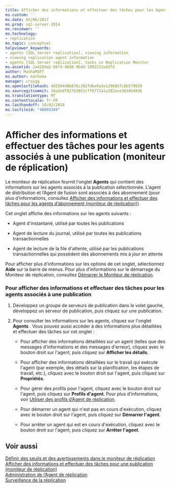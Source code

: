 ```yaml
---
title: Afficher des informations et effectuer des tâches pour les Agents associés à une Publication (moniteur de réplication) | Microsoft Docs
ms.custom: ''
ms.date: 03/06/2017
ms.prod: sql-server-2014
ms.reviewer: ''
ms.technology:
- replication
ms.topic: conceptual
helpviewer_keywords:
- agents [SQL Server replication], viewing information
- viewing replication agent information
- agents [SQL Server replication], tasks in Replication Monitor
ms.assetid: 2a420da2-66f4-4650-9bdd-1992221ed3fd
author: MashaMSFT
ms.author: mathoma
manager: craigg
ms.openlocfilehash: 4d550440b876c392fd6e9a5e129685fc8b579939
ms.sourcegitcommit: 3da2edf82763852cff6772a1a282ace3034b4936
ms.translationtype: MT
ms.contentlocale: fr-FR
ms.lasthandoff: 10/02/2018
ms.locfileid: "48093349"
---
```

# <a name="view-information-and-perform-tasks-for-the-agents-associated-with-a-publication-replication-monitor"></a>Afficher des informations et effectuer des tâches pour les agents associés à une publication (moniteur de réplication)
  Le moniteur de réplication fournit l'onglet **Agents** qui contient des informations sur les agents associés à la publication sélectionnée. L’agent de distribution et l’Agent de fusion sont associés à des abonnement (pour plus d’informations, consultez [Afficher des informations et effectuer des tâches pour les agents d’abonnement &#40;moniteur de réplication&#41;](view-information-and-perform-tasks-for-subscription-agents.md)).  
  
 Cet onglet affiche des informations sur les agents suivants :  
  
-   Agent d'instantané, utilisé par toutes les publications  
  
-   Agent de lecture du journal, utilisé par toutes les publications transactionnelles  
  
-   Agent de lecture de la file d'attente, utilisé par les publications transactionnelles qui possèdent des abonnements mis à jour en attente  
  
 Pour afficher plus d'informations sur les options de cet onglet, sélectionnez **Aide** sur la barre de menus. Pour plus d’informations sur le démarrage du Moniteur de réplication, consultez [Démarrer le Moniteur de réplication](start-the-replication-monitor.md).  
  
### <a name="to-view-information-and-perform-tasks-for-the-agents-associated-with-a-publication"></a>Pour afficher des informations et effectuer des tâches pour les agents associés à une publication  
  
1.  Développez un groupe de serveurs de publication dans le volet gauche, développez un serveur de publication, puis cliquez sur une publication.  
  
2.  Pour consulter les informations sur les agents, cliquez sur l'onglet **Agents** . Vous pouvez aussi accéder à des informations plus détaillées et effectuer des tâches sur cet onglet :  
  
    -   Pour afficher des informations détaillées sur un agent (telles que des messages d'informations et des messages d'erreur), cliquez avec le bouton droit sur l'agent, puis cliquez sur **Afficher les détails**.  
  
    -   Pour afficher des informations détaillées sur le travail qui exécute l'agent (par exemple, des détails sur la planification, les étapes de travail, etc.), cliquez avec le bouton droit sur l'agent, puis cliquez sur **Propriétés**.  
  
    -   Pour gérer des profils pour l'agent, cliquez avec le bouton droit sur l'agent, puis cliquez sur **Profils d'agent**. Pour plus d’informations, voir [Utiliser des profils d’Agent de réplication](../agents/replication-agent-profiles.md).  
  
    -   Pour démarrer un agent qui n'est pas en cours d'exécution, cliquez avec le bouton droit sur l'agent, puis cliquez sur **Démarrer l'agent**.  
  
    -   Pour arrêter un agent qui est en cours d'exécution, cliquez avec le bouton droit sur l'agent, puis cliquez sur **Arrêter l'agent**.  
  
## <a name="see-also"></a>Voir aussi  
 [Définir des seuils et des avertissements dans le moniteur de réplication](set-thresholds-and-warnings-in-replication-monitor.md)   
 [Afficher des informations et effectuer des tâches pour une publication &#40;moniteur de réplication&#41;](view-information-and-perform-tasks-for-a-publication-replication-monitor.md)   
 [Administration de l’Agent de réplication](../agents/replication-agent-administration.md)   
 [Surveillance de la réplication](../monitoring-replication.md)  
  
  
